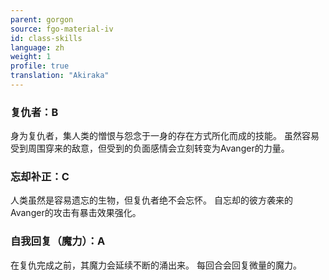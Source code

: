 ```yaml
---
parent: gorgon
source: fgo-material-iv
id: class-skills
language: zh
weight: 1
profile: true
translation: "Akiraka"
---
```


### 复仇者：B

身为复仇者，集人类的憎恨与怨念于一身的存在方式所化而成的技能。
虽然容易受到周围穿来的敌意，但受到的负面感情会立刻转变为Avanger的力量。

### 忘却补正：C

人类虽然是容易遗忘的生物，但复仇者绝不会忘怀。
自忘却的彼方袭来的Avanger的攻击有暴击效果强化。

### 自我回复（魔力）：A

在复仇完成之前，其魔力会延续不断的涌出来。
每回合会回复微量的魔力。
